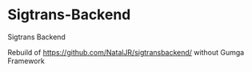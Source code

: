 # Sigtrans-Backend
Sigtrans Backend

Rebuild of https://github.com/NatalJR/sigtransbackend/ without Gumga Framework
